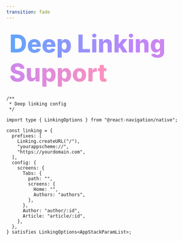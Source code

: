 ```yaml
---
transition: fade
---
```


<div
  v-motion
  :initial="{ x: -80 }"
  :enter="{ x: 0 }"
  :leave="{ x: 1000 }"
  style="font-size: 4rem; font-weight: 800; padding: 0.5rem; display: inline-block; line-height: 1.2;"
>
  <span style="background: linear-gradient(to right, rgb(96, 165, 250), rgb(192, 132, 252), rgb(251, 146, 188)); -webkit-background-clip: text; -webkit-text-fill-color: transparent; background-clip: text;">Deep Linking Support</span> 
</div>

```tsx
/**
 * Deep linking config
 */

import type { LinkingOptions } from "@react-navigation/native";

const linking = {
  prefixes: [
    Linking.createURL("/"),
    "yourappscheme://",
    "https://yourdomain.com",
  ],
  config: {
    screens: {
      Tabs: {
        path: "",
        screens: {
          Home: "",
          Authors: "authors",
        },
      },
      Author: "author/:id",
      Article: "article/:id",
    },
  },
} satisfies LinkingOptions<AppStackParamList>;
```

<!--
Finally we need to create a linking configuration for our app. This is used to handle deep linking and navigation to our app when its linked to from websites or other apps. We need to update this anytime we add new screens
-->
